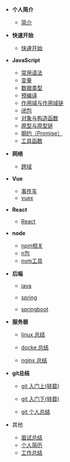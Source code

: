 - **个人简介**

  - [简介](README.md)
- **快速开始**

  - [快速开始](zh-cn/quickstart.md)

* **JavaScript**

  - [常用语法](zh-cn/frontEnd/js/js.md)
  - [变量](zh-cn/frontEnd/js/variable.md)
  - [数据类型](zh-cn/frontEnd/js/dataType.md)
  - [预编译](zh-cn/frontEnd/js/预编译.md)
  - [作用域与作用域链](zh-cn/frontEnd/js/作用域与作用域链.md)
  - [闭包](zh-cn/frontEnd/js/闭包.md)
  - [对象与构造函数](zh-cn/frontEnd/js/对象与构造函数.md)
  - [原型与原型链](zh-cn/frontEnd/js/原型与原型链.md)
  - [期约（Promise）](zh-cn/frontEnd/js/promise.md)
  - [工具函数](zh-cn/frontEnd/js/utilsFunction.md)

* **网络**

  - [跨域](zh-cn/frontEnd/network/http.md)
* **Vue**

  - [事件车](zh-cn/frontEnd/vue/bus.md)
  - [vuex](zh-cn/frontEnd/vue/vuex.md)

* **React**

  - [React](zh-cn/frontEnd/react/reactBase.md)

* **node**

  - [npm相关](zh-cn/frontEnd/node/nodeCommand.md)
  - [n包](zh-cn/frontEnd/node/nCommand.md)
  - [nvm工具](zh-cn/frontEnd/node/nvmTool.md)

* **后端**

  - [java](zh-cn/expect.md)

  - [spring](zh-cn/expect.md)

  - [springboot](zh-cn/expect.md)

* **服务器**

  - [linux 总结](zh-cn/rearEnd/linux/linuxCommand.md)

  - [docke 总结](zh-cn/rearEnd/docker/dockerCommand.md)

  - [nginx 总结](zh-cn/rearEnd/nginx/nginx.md)

* **git总结**

  - [git 入门上(转载)](zh-cn/other/git/git入门上.md)

  - [git 入门下(转载)](zh-cn/other/git/git入门下.md)

  - [git 个人总结](zh-cn/other/git/git总结.md)

* 其他
  - [面试总结](zh-cn/other/interview/面试总结.md)
  - [个人简历](zh-cn/other/personalResume/index.md)
  - [工作总结](zh-cn/other/experience.md)